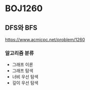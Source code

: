 # BOJ1260

## DFS와 BFS

<a href="https://www.acmicpc.net/problem/1260">https://www.acmicpc.net/problem/1260</a>

### 알고리즘 분류

- 그래프 이론
- 그래프 탐색
- 너비 우선 탐색
- 깊이 우선 탐색
